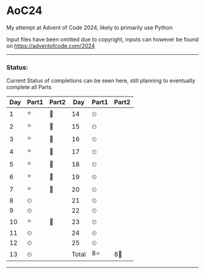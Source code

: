 # AoC24

My attempt at Advent of Code 2024, likely to primarily use Python

Input files have been omitted due to copyright, inputs can however be found on https://adventofcode.com/2024


---

### Status:
Current Status of completions can be seen here, still planning to eventually complete all Parts


| Day | Part1  | Part2 | Day   | Part1 | Part2 |
| --- | ------ | ----- | ----- | ----- | ----- |
| 1   | ⭐      | 🌟    | 14    | ⏲     |       |
| 2   | :star: | 🌟    | 15    | ⏲     |       |
| 3   | :star: | 🌟    | 16    | ⏲     |       |
| 4   | ⭐      | 🌟    | 17    | ⏲     |       |
| 5   | ⭐      | 🌟    | 18    | ⏲     |       |
| 6   | ⭐      | 🌟    | 19    | ⏲     |       |
| 7   | ⭐      | 🌟    | 20    | ⏲     |       |
| 8   | ⏲      |       | 21    | ⏲     |       |
| 9   | ⏲      |       | 22    | ⏲     |       |
| 10  | ⭐      | 🌟    | 23    | ⏲     |       |
| 11  | ⏲      |       | 24    | ⏲     |       |
| 12  | ⏲      |       | 25    | ⏲     |       |
| 13  | ⏲      |       | Total | 8⭐   | 8🌟  |

---
